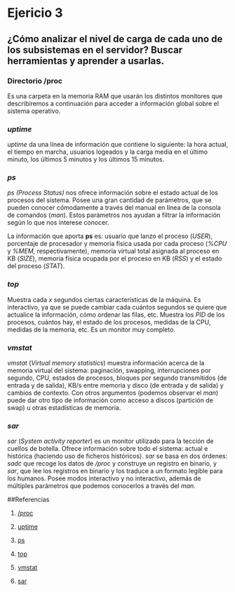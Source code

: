 # Ejericio 3
## ¿Cómo analizar el nivel de carga de cada uno de los subsistemas en el servidor? Buscar herramientas y aprender a usarlas.

### Directorio /proc
Es una carpeta en la memoria RAM que usarán los distintos monitores que describiremos a continuación para acceder a información global sobre el sistema operativo.

### *uptime*
*uptime* da una línea de información que contiene lo siguiente: la hora actual, el tiempo en marcha, usuarios logeados y la carga media en el último minuto, los últimos 5 minutos y los últimos 15 minutos.

### *ps*
*ps (Process Status)* nos ofrece información sobre el estado actual de los procesos del sistema. Posee una gran cantidad de parámetros, que se pueden conocer cómodamente a través del manual en línea de la consola de comandos (*man*). Estos parámetros nos ayudan a filtrar la información según lo que nos interese conocer. 

La información que aporta **ps** es: usuario que lanzo el proceso (*USER*), porcentaje de procesador y memoria física usada por cada proceso (*%CPU* y *%MEM*, respectivamente), memoria virtual total asignada al proceso en KB (*SIZE*), memoria física ocupada por el proceso en KB (*RSS*) y el estado del proceso (*STAT*).

### *top*
Muestra cada *x* segundos ciertas características de la máquina. Es interactivo, ya que se puede cambiar cada cuántos segundos se quiere que actualice la información, cómo ordenar las filas, etc. Muestra los *PID* de los procesos, cuántos hay, el estado de los procesos, medidas de la CPU, medidas de la memoria, etc. Es un monitor muy completo.

### *vmstat*
*vmstat* (*Virtual memory statistics*) muestra información acerca de la memoria virtual del sistema: paginación, swapping, interrupciones por segundo, CPU, estados de procesos, bloques por segundo transmitidos (de entrada y de salida), KB/s entre memoria y disco (de entrada y de salida) y cambios de contexto. Con otros argumentos (podemos observar el *man*) puede dar otro tipo de información como acceso a discos (partición de swap) u otras estadísticas de memoria.

### *sar*
*sar* (*System activity reporter*) es un monitor utilizado para la tección de cuellos de botella. Ofrece información sobre todo el sistema: actual e histórica (haciendo uso de ficheros históricos). *sar* se basa en dos órdenes: *sadc* que recoge los datos de */proc* y construye un registro en binario, y *sar*, que lee los registros en binario y los traduce a un formato legible para los humanos. Posee modos interactivo y no interactivo, además de múltiples parámetros que podemos conocerlos a través del *man*.

##Referencias
1. [/proc](http://tldp.org/LDP/Linux-Filesystem-Hierarchy/html/proc.html "/proc")

2. [uptime](https://linux.die.net/man/1/uptime "uptime")

3. [ps](https://linux.die.net/man/1/ps "ps")
 
4. [top](http://man7.org/linux/man-pages/man1/top.1.html "top")

5. [vmstat](https://linux.die.net/man/8/vmstat "vmstat")

6. [sar](https://linux.die.net/man/1/sar "sar")